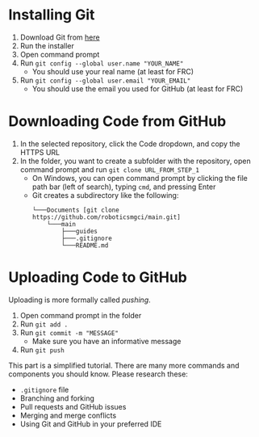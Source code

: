 # Installing Git

1. Download Git from [here](https://git-scm.com/download)
2. Run the installer
3. Open command prompt
4. Run `git config --global user.name "YOUR_NAME"`
    - You should use your real name (at least for FRC)
5. Run `git config --global user.email "YOUR_EMAIL"`
    - You should use the email you used for GitHub (at least for FRC)

# Downloading Code from GitHub

1. In the selected repository, click the Code dropdown, and copy the HTTPS URL
2. In the folder, you want to create a subfolder with the repository, open command prompt and run `git clone URL_FROM_STEP_1`
    - On Windows, you can open command prompt by clicking the file path bar (left of search), typing `cmd`, and pressing Enter
    - Git creates a subdirectory like the following:
      ```
      └───Documents [git clone https://github.com/roboticsmgci/main.git]
          └───main
              ├───guides
              ├───.gitignore
              └───README.md
      ```

# Uploading Code to GitHub

Uploading is more formally called *pushing*. 

1. Open command prompt in the folder
2. Run `git add .`
3. Run `git commit -m "MESSAGE"`
    - Make sure you have an informative message
4. Run `git push`

This part is a simplified tutorial. There are many more commands and components you should know. Please research these:
 - `.gitignore` file
 - Branching and forking
 - Pull requests and GitHub issues
 - Merging and merge conflicts
 - Using Git and GitHub in your preferred IDE
